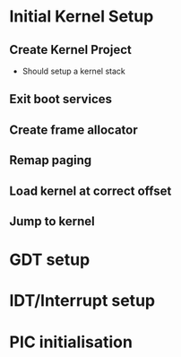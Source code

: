 # Initial Kernel Setup

## Create Kernel Project

- Should setup a kernel stack

## Exit boot services

## Create frame allocator

## Remap paging

## Load kernel at correct offset

## Jump to kernel

# GDT setup

# IDT/Interrupt setup

# PIC initialisation